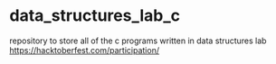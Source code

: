 # data_structures_lab_c
repository to store all of the c programs written in data structures lab
https://hacktoberfest.com/participation/
